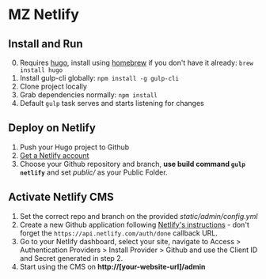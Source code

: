 # MZ Netlify

## Install and Run
0. Requires [hugo](https://gohugo.io/), install using [homebrew](https://brew.sh/) if you don't have it already: ```brew install hugo```
1. Install gulp-cli globally: ```npm install -g gulp-cli```
2. Clone project locally
3. Grab dependencies normally: ```npm install```
4. Default ```gulp``` task serves and starts listening for changes

## Deploy on Netlify
1. Push your Hugo project to Github
2. [Get a Netlify account](https://app.netlify.com/signup)
3. Choose your Github repository and branch, **use build command `gulp netlify`** and set *public/* as your Public Folder.

## Activate Netlify CMS
1. Set the correct repo and branch on the provided *static/admin/config.yml*
2. Create a new Github application following [Netlify's instructions](https://www.netlify.com/docs/authentication-providers/#using-an-authentication-provider) - don't forget the `https://api.netlify.com/auth/done` callback URL.
3. Go to your Netlify dashboard, select your site, navigate to Access > Authentication Providers > Install Provider > Github and use the Client ID and Secret generated in step 2.
4. Start using the CMS on **http://[your-website-url]/admin**
